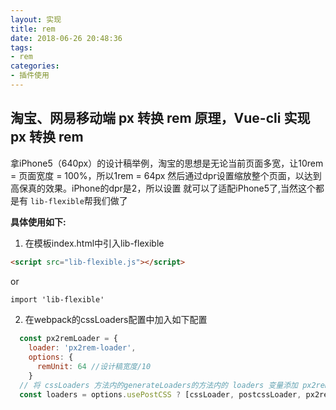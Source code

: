 ```yaml
---
layout: 实现
title: rem
date: 2018-06-26 20:48:36
tags:
- rem
categories:
- 插件使用
---
```


## 淘宝、网易移动端 px 转换 rem 原理，Vue-cli 实现 px 转换 rem

拿iPhone5（640px）的设计稿举例，淘宝的思想是无论当前页面多宽，让10rem = 页面宽度 = 100%，所以1rem = 64px 然后通过dpr设置缩放整个页面，以达到高保真的效果。iPhone的dpr是2，所以设置  <meta name="viewport" content="initial-scale=0.5, maximum-scale=0.5, minimum-scale=0.5, user-scalable=no"> 就可以了适配iPhone5了,当然这个都是有 `lib-flexible`帮我们做了

**具体使用如下:**

1. 在模板index.html中引入lib-flexible
```html
<script src="lib-flexible.js"></script>
```
 or
```html
import 'lib-flexible'
```
2. 在webpack的cssLoaders配置中加入如下配置
```javascript
  const px2remLoader = {
    loader: 'px2rem-loader',
    options: {
      remUnit: 64 //设计稿宽度/10
    }
  // 将 cssLoaders 方法内的generateLoaders的方法内的 loaders 变量添加 px2remLoader 
  const loaders = options.usePostCSS ? [cssLoader, postcssLoader, px2remLoader, lessLoader ] : [cssLoader, px2remLoader, lessLoader ]
```

